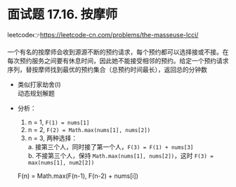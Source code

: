 # 面试题 17.16. 按摩师  
leetcode👉https://leetcode-cn.com/problems/the-masseuse-lcci/  

一个有名的按摩师会收到源源不断的预约请求，每个预约都可以选择接或不接。在每次预约服务之间要有休息时间，因此她不能接受相邻的预约。给定一个预约请求序列，替按摩师找到最优的预约集合（总预约时间最长），返回总的分钟数  

- 类似打家劫舍(I)  
  动态规划解题  

- 分析：  
  1. n = 1, `F(1) = nums[1]  `
  2. n = 2, `F(2) = Math.max(nums[1], nums[2])`  
  3. n = 3, 两种选择：  
      a. 接第三个人，同时接了第一个人，`F(3) = F(1) + nums[3]`  
      b. 不接第三个人，保持 `Math.max(nums[1], nums[2])`，这时 `F(3) = max(nums[1], num2[2])`  

  F(n) = Math.max(F(n-1), F(n-2) + nums[i])